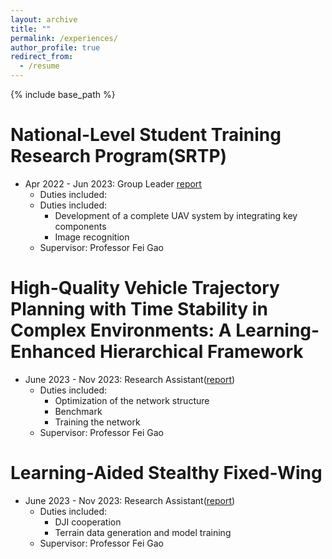 ```yaml
---
layout: archive
title: ""
permalink: /experiences/
author_profile: true
redirect_from:
  - /resume
---
```


{% include base_path %}

National-Level Student Training Research Program(SRTP)
======
* Apr 2022 - Jun 2023: Group Leader [report](https://mengze3.github.io/srtp/)
  * Duties included:
  * Duties included:
    * Development of a complete UAV system by integrating key components
    * Image recognition
  * Supervisor: Professor Fei Gao


High-Quality Vehicle Trajectory Planning with Time Stability in Complex Environments: A Learning-Enhanced Hierarchical Framework
======
* June 2023 - Nov 2023: Research Assistant(<a href="/_pages/car.html">report</a>)
  * Duties included:
    * Optimization of the network structure
    * Benchmark
    * Training the network
  * Supervisor: Professor Fei Gao
 
Learning-Aided Stealthy Fixed-Wing
======
* June 2023 - Nov 2023: Research Assistant(<a href="/_pages/fixed_wing.html">report</a>)
  * Duties included:
    * DJI cooperation
    * Terrain data generation and model training
  * Supervisor: Professor Fei Gao
